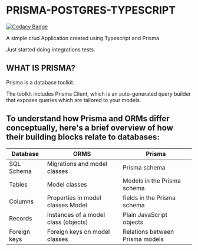 # PRISMA-POSTGRES-TYPESCRIPT

[![Codacy Badge](https://api.codacy.com/project/badge/Grade/4c223b9cdac84e23990217125eedefe9)](https://app.codacy.com/manual/josphatwambugu77/PRISMA-POSTGRES-TYPESCRIPT?utm_source=github.com&utm_medium=referral&utm_content=wambugucoder/PRISMA-POSTGRES-TYPESCRIPT&utm_campaign=Badge_Grade_Settings)

A simple crud Application created using Typescript and Prisma

Just started doing integrations tests.



## WHAT IS PRISMA?

Prisma is a database toolkit. 

The toolkit includes Prisma Client, which is an auto-generated query builder that exposes queries which are tailored to your models.



## To understand how Prisma and ORMs differ conceptually, here's a brief overview of how their building blocks relate to databases:


| Database	  |       ORMS |             Prisma|
| ------------- | ------------- |  ------------|
|SQL Schema | 	Migrations and model classes  |    	      Prisma schema|
|Tables	       |  Model classes	|                        Models in the Prisma schema|
|Columns   	  |Properties in model classes	Model   |         fields in the Prisma schema|
|Records	     |   Instances of a model class (objects)|	  Plain JavaScript objects|
|Foreign keys	|  Foreign keys on model classes          |	Relations between Prisma models|
